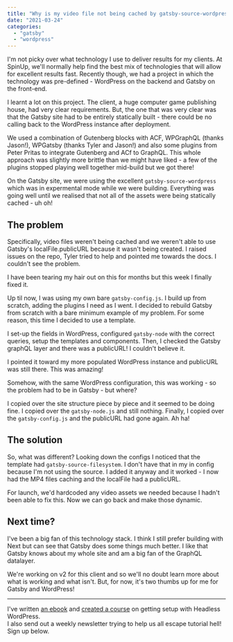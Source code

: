 ```yaml
---
title: "Why is my video file not being cached by gatsby-source-wordpress?"
date: "2021-03-24"
categories: 
  - "gatsby"
  - "wordpress"
---
```


I'm not picky over what technology I use to deliver results for my clients. At SpinUp, we'll normally help find the best mix of technologies that will allow for excellent results fast. Recently though, we had a project in which the technology was pre-defined - WordPress on the backend and Gatsby on the front-end.

I learnt a lot on this project. The client, a huge computer game publishing house, had very clear requirements. But, the one that was very clear was that the Gatsby site had to be entirely statically built - there could be no calling back to the WordPress instance after deployment.

We used a combination of Gutenberg blocks with ACF, WPGraphQL (thanks Jason!), WPGatsby (thanks Tyler and Jason!) and also some plugins from Peter Pritas to integrate Gutenberg and ACf to GraphQL. This whole approach was slightly more brittle than we might have liked - a few of the plugins stopped playing well together mid-build but we got there!

On the Gatsby site, we were using the excellent `gatsby-source-wordpress` which was in expermental mode while we were building. Everything was going well until we realised that not all of the assets were being statically cached - uh oh!

## The problem

Specifically, video files weren't being cached and we weren't able to use Gatsby's localFile.publicURL because it wasn't being created. I raised issues on the repo, Tyler tried to help and pointed me towards the docs. I couldn't see the problem.

I have been tearing my hair out on this for months but this week I finally fixed it.

Up til now, I was using my own bare `gatsby-config.js`. I build up from scratch, adding the plugins I need as I went. I decided to rebuild Gatsby from scratch with a bare minimum example of my problem. For some reason, this time I decided to use a template.

I set-up the fields in WordPress, configured `gatsby-node` with the correct queries, setup the templates and components. Then, I checked the Gatsby graphQL layer and there was a publicURL! I couldn't believe it.

I pointed it toward my more populated WordPress instance and publicURL was still there. This was amazing!

Somehow, with the same WordPress configuration, this was working - so the problem had to be in Gatsby - but where?

I copied over the site structure piece by piece and it seemed to be doing fine. I copied over the `gatsby-node.js` and still nothing. Finally, I copied over the `gatsby-config.js` and the publicURL had gone again. Ah ha!

## The solution

So, what was different? Looking down the configs I noticed that the template had `gatsby-source-filesystem`. I don't have that in my in config because I'm not using the source. I added it anyway and it worked - I now had the MP4 files caching and the localFile had a publicURL.

For launch, we'd hardcoded any video assets we needed because I hadn't been able to fix this. Now we can go back and make those dynamic.

## Next time?

I've been a big fan of this technology stack. I think I still prefer building with Next but can see that Gatsby does some things much better. I like that Gatsby knows about my whole site and am a big fan of the GraphQL datalayer.

We're working on v2 for this client and so we'll no doubt learn more about what is working and what isn't. But, for now, it's two thumbs up for me for Gatsby and WordPress!

* * *

I've written [an ebook](https://learnetto.com/users/dolearning/courses/headless-wordpress) and [created a course](https://egghead.io/playlists/headless-wordpress-4a14) on getting setup with Headless WordPress.  
I also send out a weekly newsletter trying to help us all escape tutorial hell! Sign up below.

